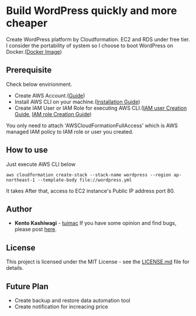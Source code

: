 # Build WordPress quickly and more cheaper
Create WordPress platform by Cloudformation. EC2 and RDS under free tier.
I consider the portability of system so I choose to boot WordPress on Docker.([Docker Image](https://hub.docker.com/_/wordpress))

## Prerequisite
Check below envirionment.
- Create AWS Account.([Guide](https://aws.amazon.com/premiumsupport/knowledge-center/create-and-activate-aws-account/?nc1=h_ls))
- Install AWS CLI on your machine.([Installation Guide](https://docs.aws.amazon.com/cli/latest/userguide/install-cliv2.html))
- Create IAM User or IAM Role for executing AWS CLI.([IAM user Creation Guide](https://docs.aws.amazon.com/IAM/latest/UserGuide/getting-started_create-admin-group.html), [IAM role Creation Guide](https://docs.aws.amazon.com/IAM/latest/UserGuide/id_roles_create_for-user.html))

You only need to attach 'AWSCloudFormationFullAccess' which is AWS managed IAM policy to IAM role or user you created.

## How to use
Just execute AWS CLI below
```
aws cloudformation create-stack --stack-name wordpress --region ap-northeast-1 --template-body file://wordpress.yml
```
It takes 
After that, access to EC2 instance's Public IP address port 80.

## Author
* **Kento Kashiwagi** - [tuimac](https://github.com/tuimac)
If you have some opinion and find bugs, please post [here](https://github.com/tuimac/wordpress/issues).

## License
This project is licensed under the MIT License - see the [LICENSE.md](LICENSE.md) file for details.

## Future Plan
- Create backup and restore data automation tool
- Create notification for increacing price
